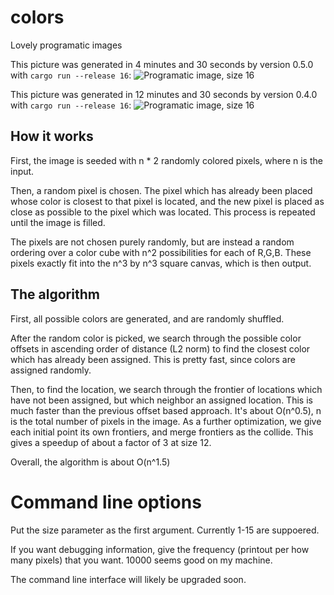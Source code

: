 # colors
Lovely programatic images

This picture was generated in 4 minutes and 30 seconds by version 0.5.0 with `cargo run --release 16`:
![Programatic image, size 16](pic16-1492574739.png)

This picture was generated in 12 minutes and 30 seconds by version 0.4.0 with `cargo run --release 16`:
![Programatic image, size 16](pic16-1661210021.png)

## How it works

First, the image is seeded with n * 2 randomly colored pixels, where n is the input.

Then, a random pixel is chosen. The pixel which has already been placed whose color is closest to that pixel is located, and the new pixel is placed as close as possible to the pixel which was located. This process is repeated until the image is filled.

The pixels are not chosen purely randomly, but are instead a random ordering over a color cube with n^2 possibilities for each of R,G,B. These pixels exactly fit into the n^3 by n^3 square canvas, which is then output.

## The algorithm

First, all possible colors are generated, and are randomly shuffled.

After the random color is picked, we search through the possible color offsets in ascending order of distance (L2 norm) to find the closest color which has already been assigned. This is pretty fast, since colors are assigned randomly.

Then, to find the location, we search through the frontier of locations which have not been assigned, but which neighbor an assigned location. This is much faster than the previous offset based approach. It's about O(n^0.5), n is the total number of pixels in the image.
As a further optimization, we give each initial point its own frontiers, and merge frontiers as the collide. This gives a speedup of about a factor of 3 at size 12.

Overall, the algorithm is about O(n^1.5)

# Command line options

Put the size parameter as the first argument. Currently 1-15 are suppoered.

If you want debugging information, give the frequency (printout per how many pixels) that you want.
10000 seems good on my machine.

The command line interface will likely be upgraded soon.

